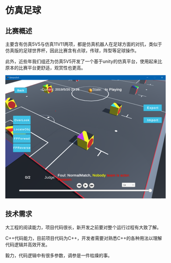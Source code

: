 # 仿真足球

## 比赛概述

主要含有仿真5V5与仿真11V11两项，都是仿真机器人在足球方面的对抗，类似于仿真版的足球世界杯，因此比赛含有点球，传球，阵型等足球操作。

此外，近些年我们组还为仿真5V5开发了一个基于unity的仿真平台，使用起来比原本的比赛平台更舒适，观赏性也更高。

![仿真5v5新平台](../resource/aboutus/simuro5v5.png)

## 技术需求

大工程的阅读能力，项目代码很长，新开发之前要对整个运行过程有大致了解。

C++代码能力，目前项目代码为C++，开发者需要对熟悉C++的各种用法以理解代码逻辑并高效开发。

毅力，代码逻辑中有很多参数，调参是一件枯燥的事。

